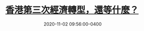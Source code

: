 ---
layout: post
title: <a href='https://www.master-insight.com/%e9%a6%99%e6%b8%af%e7%ac%ac%e4%b8%89%e6%ac%a1%e7%b6%93%e6%bf%9f%e8%bd%89%e5%9e%8b%ef%bc%8c%e9%82%84%e7%ad%89%e4%bb%80%e9%ba%bc%ef%bc%9f/' target="_blank">香港第三次經濟轉型，還等什麼？</a> 
date:  2020-11-02 09:56:00-0400
description: 
tags: Reindustralization
# categories: sample-posts
---